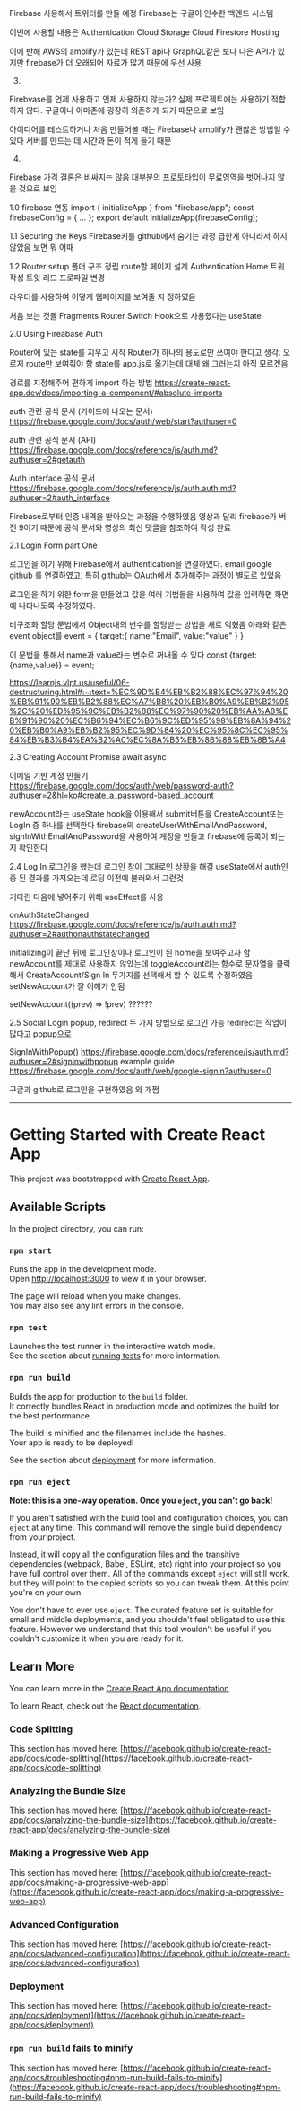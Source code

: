 Firebase 사용해서 트위터를 만들 예정
Firebase는 구글이 인수한 백엔드 시스템

이번에 사용할 내용은 
Authentication
Cloud Storage
Cloud Firestore
Hosting


이에 반해 AWS의 amplify가 있는데
REST api나 GraphQL같은 보다 나은 API가 있지만
firebase가 더 오래되어 자료가 많기 때문에 우선 사용




03. 
Firebvase를 언제 사용하고 언제 사용하지 않는가?
실제 프로젝트에는 사용하기 적합하지 않다.
구글이나 아마존에 굉장히 의존하게 되기 때문으로 보임

아이디어를 테스트하거나 처음 만들어볼 때는
Firebase나 amplify가 괜찮은 방법일 수 있다
서버를 만드는 데 시간과 돈이 적게 들기 때문



04. 
Firebase 가격
결론은 비싸지는 않음
대부분의 프로토타입이 무료영역을 벗어나지 않을 것으로 보임




1.0 firebase 연동
import { initializeApp } from "firebase/app";
const firebaseConfig = {
	...
};
export default initializeApp(firebaseConfig);



1.1 Securing the Keys
Firebase키를 github에서 숨기는 과정
급한게 아니라서 하지 않았음
보면 뭐 어때


1.2 Router setup
폴더 구조 정립
route할 페이지 설계
	Authentication
	Home
		트윗 작성
		트윗 리드
	프로파일 변경

라우터를 사용하여 어떻게 웹페이지를 보여줄 지 정하였음

처음 보는 것들
	Fragments
	Router
	Switch
	Hook으로 사용했다는 useState



2.0 Using Fireabase Auth

Router에 있는 state를 지우고 시작
Router가 하나의 용도로만 쓰여야 한다고 생각. 오로지 route만 보여줘야 함
state를 app.js로 옮기는데 대체 왜 그러는지 아직 모르겠음

경로를 지정해주어 편하게 import 하는 방법
https://create-react-app.dev/docs/importing-a-component/#absolute-imports

auth 관련 공식 문서 (가이드에 나오는 문서)
https://firebase.google.com/docs/auth/web/start?authuser=0

auth 관련 공식 문서 (API)
https://firebase.google.com/docs/reference/js/auth.md?authuser=2#getauth

Auth interface 공식 문서
https://firebase.google.com/docs/reference/js/auth.auth.md?authuser=2#auth_interface


Firebase로부터 인증 내역을 받아오는 과정을 수행하였음
영상과 달리 firebase가 버전 9이기 때문에 공식 문서와 영상의 최신 댓글을 참조하여 작성 완료



2.1 Login Form part One

로그인을 하기 위해 Firebase에서 authentication을 연결하였다.
	email
	google
	github
를 연결하였고, 특히 github는 OAuth에서 추가해주는 과정이 별도로 있었음

로그인을 하기 위한 form을 만들었고
값을 여러 기법들을 사용하여 값을 입력하면 화면에 나타나도록 수정하였다.

비구조화 할당 문법에서 Object내의 변수를 할당받는 방법을 새로 익혔음
아래와 같은 event object를
event = {
	target:{
		name:"Email",
		value:"value"
	}
}

이 문법을 통해서 name과 value라는 변수로 꺼내올 수 있다
const {target:{name,value}} = event;

https://learnjs.vlpt.us/useful/06-destructuring.html#:~:text=%EC%9D%B4%EB%B2%88%EC%97%94%20%EB%91%90%EB%B2%88%EC%A7%B8%20%EB%B0%A9%EB%B2%95%2C%20%ED%95%9C%EB%B2%88%EC%97%90%20%EB%AA%A8%EB%91%90%20%EC%B6%94%EC%B6%9C%ED%95%98%EB%8A%94%20%EB%B0%A9%EB%B2%95%EC%9D%84%20%EC%95%8C%EC%95%84%EB%B3%B4%EA%B2%A0%EC%8A%B5%EB%8B%88%EB%8B%A4


2.3 Creating Account
	Promise
	await
	async

이메일 기반 계정 만들기
https://firebase.google.com/docs/auth/web/password-auth?authuser=2&hl=ko#create_a_password-based_account


newAccount라는 useState hook을 이용해서 submit버튼을 CreateAccount또는 LogIn 중 하나를 선택한다
firebase의 createUserWithEmailAndPassword, signInWithEmailAndPassword을 사용하여 계정을 만들고
firebase에 등록이 되는지 확인한다


2.4 Log In
로그인을 했는데 로그인 창이 그대로인 상황을 해결
useState에서 auth인증 된 결과를 가져오는데 로딩 이전에 불러와서 그런것

기다린 다음에 넣어주기 위해 useEffect를 사용

onAuthStateChanged
https://firebase.google.com/docs/reference/js/auth.auth.md?authuser=2#authonauthstatechanged


initializing이 끝난 뒤에 로그인창이나 로그인이 된 home을 보여주고자 함
newAccount를 제대로 사용하지 않았는데 toggleAccount라는 함수로 문자열을 클릭해서
CreateAccount/Sign In 두가지를 선택해서 할 수 있도록 수정하였음
setNewAccount가 잘 이해가 안됨

setNewAccount((prev) => !prev) ??????


2.5 Social Login
popup, redirect 두 가지 방법으로 로그인 가능
redirect는 작업이 많다고 popup으로 

SignInWithPopup()
https://firebase.google.com/docs/reference/js/auth.md?authuser=2#signinwithpopup
example guide
https://firebase.google.com/docs/auth/web/google-signin?authuser=0

구글과 github로 로그인을 구현하였음 와 개쩜





------
# Getting Started with Create React App

This project was bootstrapped with [Create React App](https://github.com/facebook/create-react-app).

## Available Scripts

In the project directory, you can run:

### `npm start`

Runs the app in the development mode.\
Open [http://localhost:3000](http://localhost:3000) to view it in your browser.

The page will reload when you make changes.\
You may also see any lint errors in the console.

### `npm test`

Launches the test runner in the interactive watch mode.\
See the section about [running tests](https://facebook.github.io/create-react-app/docs/running-tests) for more information.

### `npm run build`

Builds the app for production to the `build` folder.\
It correctly bundles React in production mode and optimizes the build for the best performance.

The build is minified and the filenames include the hashes.\
Your app is ready to be deployed!

See the section about [deployment](https://facebook.github.io/create-react-app/docs/deployment) for more information.

### `npm run eject`

**Note: this is a one-way operation. Once you `eject`, you can't go back!**

If you aren't satisfied with the build tool and configuration choices, you can `eject` at any time. This command will remove the single build dependency from your project.

Instead, it will copy all the configuration files and the transitive dependencies (webpack, Babel, ESLint, etc) right into your project so you have full control over them. All of the commands except `eject` will still work, but they will point to the copied scripts so you can tweak them. At this point you're on your own.

You don't have to ever use `eject`. The curated feature set is suitable for small and middle deployments, and you shouldn't feel obligated to use this feature. However we understand that this tool wouldn't be useful if you couldn't customize it when you are ready for it.

## Learn More

You can learn more in the [Create React App documentation](https://facebook.github.io/create-react-app/docs/getting-started).

To learn React, check out the [React documentation](https://reactjs.org/).

### Code Splitting

This section has moved here: [https://facebook.github.io/create-react-app/docs/code-splitting](https://facebook.github.io/create-react-app/docs/code-splitting)

### Analyzing the Bundle Size

This section has moved here: [https://facebook.github.io/create-react-app/docs/analyzing-the-bundle-size](https://facebook.github.io/create-react-app/docs/analyzing-the-bundle-size)

### Making a Progressive Web App

This section has moved here: [https://facebook.github.io/create-react-app/docs/making-a-progressive-web-app](https://facebook.github.io/create-react-app/docs/making-a-progressive-web-app)

### Advanced Configuration

This section has moved here: [https://facebook.github.io/create-react-app/docs/advanced-configuration](https://facebook.github.io/create-react-app/docs/advanced-configuration)

### Deployment

This section has moved here: [https://facebook.github.io/create-react-app/docs/deployment](https://facebook.github.io/create-react-app/docs/deployment)

### `npm run build` fails to minify

This section has moved here: [https://facebook.github.io/create-react-app/docs/troubleshooting#npm-run-build-fails-to-minify](https://facebook.github.io/create-react-app/docs/troubleshooting#npm-run-build-fails-to-minify)
